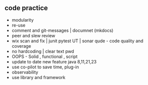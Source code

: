## code practice
- modularity
- re-use
- comment and git-messages | documnet (mkdocs)
- peer and slew review
- wix scan and fix | junit pytest UT | sonar qude - code quality and coverage
- no hardcoding  | clear text pwd
- OOPS - Solid , functional , script
- update to date new feature java 8,11,21,23
- use co-pilot to save time, plug-in
- observability
- use library and framework